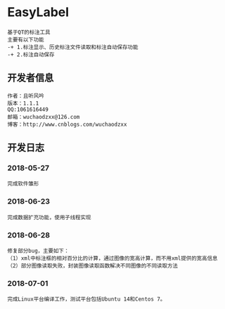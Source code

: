# EasyLabel
	基于QT的标注工具
	主要有以下功能
	-+ 1.标注显示、历史标注文件读取和标注自动保存功能
	-+ 2.标注自动保存

## 开发者信息

	作者：且听风吟
	版本：1.1.1
	QQ:1061616449
	邮箱：wuchaodzxx@126.com
	博客：http://www.cnblogs.com/wuchaodzxx
## 开发日志
### 2018-05-27
	完成软件雏形
### 2018-06-23
	完成数据扩充功能，使用子线程实现
### 2018-06-28
	修复部分bug，主要如下： 
	（1）xml中标注框的相对百分比的计算，通过图像的宽高计算，而不用xml提供的宽高信息
	（2）部分图像读取失败，封装图像读取函数解决不同图像的不同读取方法
### 2018-07-01
	完成Linux平台编译工作，测试平台包括Ubuntu 14和Centos 7。